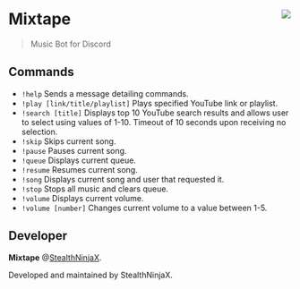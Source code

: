 # Mixtape <img src="https://cdn.discordapp.com/avatars/550769759155650561/c31a6977697ea226a5e6d227c7762480.png" align="right">
> Music Bot for Discord

## Commands

- `!help` Sends a message detailing commands.
- `!play [link/title/playlist]` Plays specified YouTube link or playlist.
- `!search [title]` Displays top 10 YouTube search results and allows user to select using values of 1-10. Timeout of 10 seconds upon receiving no selection.
- `!skip` Skips current song.
- `!pause` Pauses current song.
- `!queue` Displays current queue.
- `!resume` Resumes current song.
- `!song` Displays current song and user that requested it.
- `!stop` Stops all music and clears queue.
- `!volume` Displays current volume.
- `!volume [number]` Changes current volume to a value between 1-5.

## Developer
**Mixtape** @[StealthNinjaX](https://github.com/stealthninjax).

Developed and maintained by StealthNinjaX.